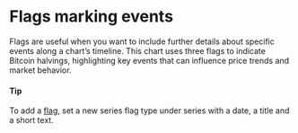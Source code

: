 # Flags marking events
Flags are useful when you want to include further details about specific events along a chart’s timeline. This chart uses three flags to indicate Bitcoin halvings, highlighting key events that can influence price trends and market behavior.
#### Tip
To add a [flag](https://api.highcharts.com/highstock/plotOptions.flags), set a new series flag type under series with a date, a title and a short text.
